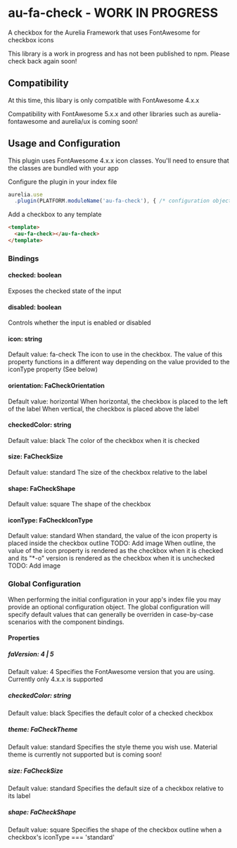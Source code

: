 # au-fa-check - WORK IN PROGRESS
A checkbox for the Aurelia Framework that uses FontAwesome for checkbox icons

This library is a work in progress and has not been published to npm.  Please check back again soon!

## Compatibility
At this time, this libary is only compatible with FontAwesome 4.x.x

Compatibility with FontAwesome 5.x.x and other libraries such as aurelia-fontawesome and aurelia/ux is coming soon!

## Usage and Configuration
This plugin uses FontAwesome 4.x.x icon classes.  You'll need to ensure that the classes are bundled with your app

Configure the plugin in your index file
```javascript
aurelia.use
  .plugin(PLATFORM.moduleName('au-fa-check'), { /* configuration object */})
```

Add a checkbox to any template
```html
<template>
  <au-fa-check></au-fa-check>
</template>
```

### Bindings
#### checked: boolean
Exposes the checked state of the input

#### disabled: boolean
Controls whether the input is enabled or disabled

#### icon: string
Default value: fa-check
The icon to use in the checkbox. 
The value of this property functions in a different way depending on the value provided to the iconType property (See below)

#### orientation: FaCheckOrientation
Default value: horizontal
When horizontal, the checkbox is placed to the left of the label
When vertical, the checkbox is placed above the label

#### checkedColor: string
Default value: black
The color of the checkbox when it is checked

#### size: FaCheckSize
Default value: standard
The size of the checkbox relative to the label

#### shape: FaCheckShape
Default value: square
The shape of the checkbox

#### iconType: FaCheckIconType
Default value: standard
When standard, the value of the icon property is placed inside the checkbox outline
TODO: Add image
When outline, the value of the icon property is rendered as the checkbox when it is checked and its "*-o" version is rendered as the checkbox when it is unchecked
TODO: Add image

### Global Configuration
When performing the initial configuration in your app's index file you may provide an optional configuration object.  The global configuration will specify default values that can generally be overriden in case-by-case scenarios with the component bindings.

#### Properties
##### faVersion: 4 | 5
Default value: 4
Specifies the FontAwesome version that you are using.  Currently only 4.x.x is supported

##### checkedColor: string
Default value: black
Specifies the default color of a checked checkbox

##### theme: FaCheckTheme
Default value: standard
Specifies the style theme you wish use.  Material theme is currently not supported but is coming soon!

##### size: FaCheckSize
Default value: standard
Specifies the default size of a checkbox relative to its label

##### shape: FaCheckShape
Default value: square
Specifies the shape of the checkbox outline when a checkbox's iconType === 'standard'

